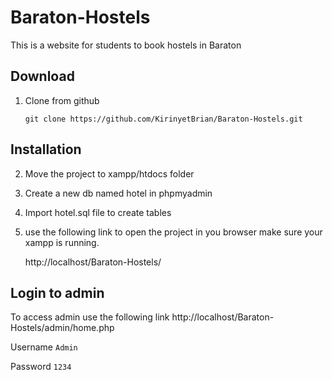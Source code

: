 # Baraton-Hostels

This is a website for students to book hostels in Baraton

## Download

1. Clone from github

    ```
    git clone https://github.com/KirinyetBrian/Baraton-Hostels.git
    ```
    

## Installation

2. Move the project to xampp/htdocs folder

3. Create a new db named hotel in phpmyadmin

4. Import hotel.sql file to create tables

5. use the following link to open the project in you browser make sure your xampp is running.

   http://localhost/Baraton-Hostels/

## Login to admin
To access admin use the following link
http://localhost/Baraton-Hostels/admin/home.php

Username
    ```
    Admin
    ```

Password 
    ```
    1234
    ```
